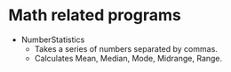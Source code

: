 # Math related programs 
- NumberStatistics 
  - Takes a series of numbers separated by commas.
  - Calculates Mean, Median, Mode, Midrange, Range.
